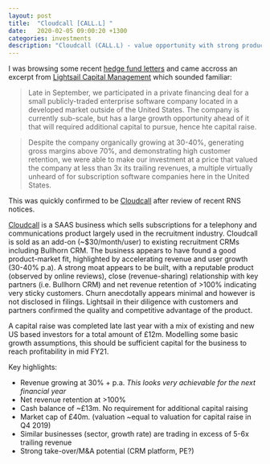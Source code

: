 ```yaml
---
layout: post
title:  "Cloudcall [CALL.L] "
date:   2020-02-05 09:00:20 +1300
categories: investments
description: "Cloudcall (CALL.L) - value opportunity with strong product-market fit and accelerating growth [SAAS]"
---
```


I was browsing some recent [hedge fund letters](http://minesafetydisclosures.com/fund-shareholder-letters) and came accross an excerpt from [Lightsail Capital Management](https://www.lightsailcapital.com/) which sounded familiar:

> Late in September, we participated in a private financing deal for a small publicly-traded enterprise software company located in a developed market outside of the United States. The company is currently sub-scale, but has a large growth opportunity ahead of it that will required additional capital to pursue, hence hte capital raise.

> Despite the company organically growing at 30-40%, generating gross margins above 70%, and demonstrating high customer retention, we were able to make our investment at a price that valued the company at less than 3x its trailing revenues, a multiple virtually unheard of for subscription software companies here in the United States.

This was quickly confirmed to be [Cloudcall](https://www.londonstockexchange.com/exchange/prices-and-markets/stocks/summary/company-summary/GB00B4XS5145GBGBXASQ1.html) after review of recent RNS notices. 

[Cloudcall](https://www.londonstockexchange.com/exchange/prices-and-markets/stocks/summary/company-summary/GB00B4XS5145GBGBXASQ1.html) is a SAAS business which sells subscriptions for a telephony and communications product largely used in the recruitment industry. Cloudcall is sold as an add-on (~$30/month/user) to existing recruitment CRMs including Bullhorn CRM. The business appears to have found a good product-market fit, highlighted by accelerating revenue and user growth (30-40% p.a). A strong moat appears to be built, with a reputable product (observed by online reviews), close (revenue-sharing) relationship with key partners (i.e. Bullhorn CRM) and net revenue retention of >100% indicating very sticky customers. Churn anecdotally appears minimal and however is not disclosed in filings. Lightsail in their diligence with customers and partners confirmed the quality and competitive advantage of the product.

A capital raise was completed late last year with a mix of existing and new US based investors for a total amount of £12m. Modelling some basic growth assumptions, this should be sufficient capital for the business to reach profitability in mid FY21.

Key highlights:

- Revenue growing at 30% + p.a. _This looks very achievable for the next financial year_
- Net revenue retention at >100%
- Cash balance of ~£13m. No requirement for additional capital raising
- Market cap of £40m. (valuation ~equal to valuation for capital raise in Q4 2019)
- Similar businesses (sector, growth rate) are trading in excess of 5-6x trailing revenue
- Strong take-over/M&A potential (CRM platform, PE?)



